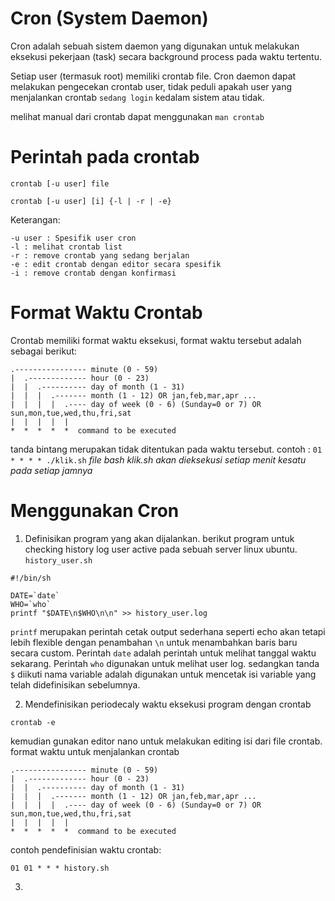 Cron (System Daemon)
====================

Cron adalah sebuah sistem daemon yang digunakan untuk melakukan eksekusi pekerjaan (task) secara background process pada waktu tertentu.

Setiap user (termasuk root) memiliki crontab file. Cron daemon dapat melakukan pengecekan crontab user, tidak peduli apakah user yang menjalankan crontab `sedang login` kedalam sistem atau tidak.

melihat manual dari crontab dapat menggunakan `man crontab`

Perintah pada crontab
=====================
```
crontab [-u user] file
```
```
crontab [-u user] [i] {-l | -r | -e}
```
Keterangan:
```
-u user : Spesifik user cron
-l : melihat crontab list
-r : remove crontab yang sedang berjalan
-e : edit crontab dengan editor secara spesifik
-i : remove crontab dengan konfirmasi

```

Format Waktu Crontab
====================
Crontab memiliki format waktu eksekusi, format waktu tersebut adalah sebagai berikut:
```
.---------------- minute (0 - 59)
|  .------------- hour (0 - 23)
|  |  .---------- day of month (1 - 31)
|  |  |  .------- month (1 - 12) OR jan,feb,mar,apr ...
|  |  |  |  .---- day of week (0 - 6) (Sunday=0 or 7) OR sun,mon,tue,wed,thu,fri,sat
|  |  |  |  |
*  *  *  *  *  command to be executed
```
tanda bintang merupakan tidak ditentukan pada waktu tersebut.
contoh : `01 * * * * ./klik.sh` *file bash klik.sh akan dieksekusi setiap menit kesatu pada setiap jamnya*


Menggunakan Cron
================

1. Definisikan program yang akan dijalankan. berikut program untuk checking history log user active pada sebuah server linux ubuntu. `history_user.sh`
```
#!/bin/sh

DATE=`date`
WHO=`who`
printf "$DATE\n$WHO\n\n" >> history_user.log
```
`printf` merupakan perintah cetak output sederhana seperti echo akan tetapi lebih flexible dengan penambahan `\n` untuk menambahkan baris baru secara custom. Perintah `date` adalah perintah untuk melihat tanggal waktu sekarang. Perintah `who` digunakan untuk melihat user log. sedangkan tanda `$` diikuti nama variable adalah digunakan untuk mencetak isi variable yang telah didefinisikan sebelumnya.

2. Mendefinisikan periodecaly waktu eksekusi program dengan crontab
```
crontab -e
```
kemudian gunakan editor nano untuk melakukan editing isi dari file crontab. format waktu untuk menjalankan crontab
```
.---------------- minute (0 - 59)
|  .------------- hour (0 - 23)
|  |  .---------- day of month (1 - 31)
|  |  |  .------- month (1 - 12) OR jan,feb,mar,apr ...
|  |  |  |  .---- day of week (0 - 6) (Sunday=0 or 7) OR sun,mon,tue,wed,thu,fri,sat
|  |  |  |  |
*  *  *  *  *  command to be executed
```
contoh pendefinisian waktu crontab:
```
01 01 * * * history.sh
```


3.
